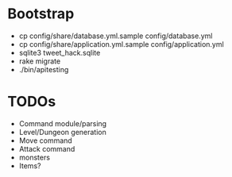 # Bootstrap

* cp config/share/database.yml.sample config/database.yml
* cp config/share/application.yml.sample config/application.yml
* sqlite3 tweet_hack.sqlite
* rake migrate
* ./bin/apitesting


# TODOs

- Command module/parsing
- Level/Dungeon generation
- Move command
- Attack command
- monsters
- Items?

